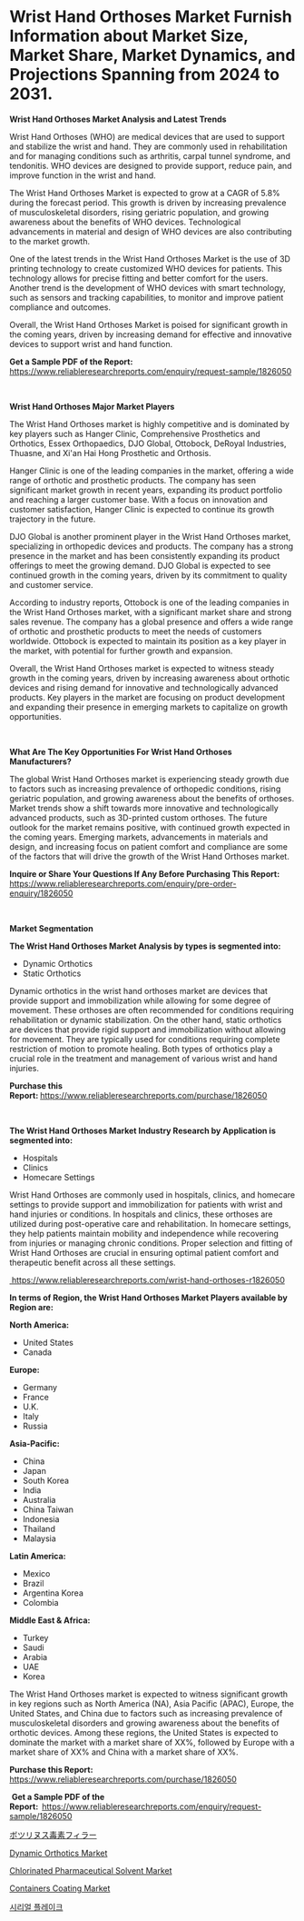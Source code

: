 <p><h1>Wrist Hand Orthoses Market Furnish Information about Market Size, Market Share, Market Dynamics, and Projections Spanning from 2024 to 2031.</h1></p><p><strong>Wrist Hand Orthoses Market Analysis and Latest Trends</strong></p>
<p><p>Wrist Hand Orthoses (WHO) are medical devices that are used to support and stabilize the wrist and hand. They are commonly used in rehabilitation and for managing conditions such as arthritis, carpal tunnel syndrome, and tendonitis. WHO devices are designed to provide support, reduce pain, and improve function in the wrist and hand.</p><p>The Wrist Hand Orthoses Market is expected to grow at a CAGR of 5.8% during the forecast period. This growth is driven by increasing prevalence of musculoskeletal disorders, rising geriatric population, and growing awareness about the benefits of WHO devices. Technological advancements in material and design of WHO devices are also contributing to the market growth.</p><p>One of the latest trends in the Wrist Hand Orthoses Market is the use of 3D printing technology to create customized WHO devices for patients. This technology allows for precise fitting and better comfort for the users. Another trend is the development of WHO devices with smart technology, such as sensors and tracking capabilities, to monitor and improve patient compliance and outcomes.</p><p>Overall, the Wrist Hand Orthoses Market is poised for significant growth in the coming years, driven by increasing demand for effective and innovative devices to support wrist and hand function.</p></p>
<p><strong>Get a Sample PDF of the Report:&nbsp;</strong> <a href="https://www.reliableresearchreports.com/enquiry/request-sample/1826050">https://www.reliableresearchreports.com/enquiry/request-sample/1826050</a></p>
<p>&nbsp;</p>
<p><strong>Wrist Hand Orthoses Major Market Players</strong></p>
<p><p>The Wrist Hand Orthoses market is highly competitive and is dominated by key players such as Hanger Clinic, Comprehensive Prosthetics and Orthotics, Essex Orthopaedics, DJO Global, Ottobock, DeRoyal Industries, Thuasne, and Xi'an Hai Hong Prosthetic and Orthosis.</p><p>Hanger Clinic is one of the leading companies in the market, offering a wide range of orthotic and prosthetic products. The company has seen significant market growth in recent years, expanding its product portfolio and reaching a larger customer base. With a focus on innovation and customer satisfaction, Hanger Clinic is expected to continue its growth trajectory in the future.</p><p>DJO Global is another prominent player in the Wrist Hand Orthoses market, specializing in orthopedic devices and products. The company has a strong presence in the market and has been consistently expanding its product offerings to meet the growing demand. DJO Global is expected to see continued growth in the coming years, driven by its commitment to quality and customer service.</p><p>According to industry reports, Ottobock is one of the leading companies in the Wrist Hand Orthoses market, with a significant market share and strong sales revenue. The company has a global presence and offers a wide range of orthotic and prosthetic products to meet the needs of customers worldwide. Ottobock is expected to maintain its position as a key player in the market, with potential for further growth and expansion.</p><p>Overall, the Wrist Hand Orthoses market is expected to witness steady growth in the coming years, driven by increasing awareness about orthotic devices and rising demand for innovative and technologically advanced products. Key players in the market are focusing on product development and expanding their presence in emerging markets to capitalize on growth opportunities.</p></p>
<p>&nbsp;</p>
<p><strong>What Are The Key Opportunities For Wrist Hand Orthoses Manufacturers?</strong></p>
<p><p>The global Wrist Hand Orthoses market is experiencing steady growth due to factors such as increasing prevalence of orthopedic conditions, rising geriatric population, and growing awareness about the benefits of orthoses. Market trends show a shift towards more innovative and technologically advanced products, such as 3D-printed custom orthoses. The future outlook for the market remains positive, with continued growth expected in the coming years. Emerging markets, advancements in materials and design, and increasing focus on patient comfort and compliance are some of the factors that will drive the growth of the Wrist Hand Orthoses market.</p></p>
<p><strong>Inquire or Share Your Questions If Any Before Purchasing This Report:</strong> <a href="https://www.reliableresearchreports.com/enquiry/pre-order-enquiry/1826050">https://www.reliableresearchreports.com/enquiry/pre-order-enquiry/1826050</a></p>
<p>&nbsp;</p>
<p><strong>Market Segmentation</strong></p>
<p><strong>The Wrist Hand Orthoses Market Analysis by types is segmented into:</strong></p>
<p><ul><li>Dynamic Orthotics</li><li>Static Orthotics</li></ul></p>
<p><p>Dynamic orthotics in the wrist hand orthoses market are devices that provide support and immobilization while allowing for some degree of movement. These orthoses are often recommended for conditions requiring rehabilitation or dynamic stabilization. On the other hand, static orthotics are devices that provide rigid support and immobilization without allowing for movement. They are typically used for conditions requiring complete restriction of motion to promote healing. Both types of orthotics play a crucial role in the treatment and management of various wrist and hand injuries.</p></p>
<p><strong>Purchase this Report:&nbsp;</strong><a href="https://www.reliableresearchreports.com/purchase/1826050">https://www.reliableresearchreports.com/purchase/1826050</a></p>
<p>&nbsp;</p>
<p><strong>The Wrist Hand Orthoses Market Industry Research by Application is segmented into:</strong></p>
<p><ul><li>Hospitals</li><li>Clinics</li><li>Homecare Settings</li></ul></p>
<p><p>Wrist Hand Orthoses are commonly used in hospitals, clinics, and homecare settings to provide support and immobilization for patients with wrist and hand injuries or conditions. In hospitals and clinics, these orthoses are utilized during post-operative care and rehabilitation. In homecare settings, they help patients maintain mobility and independence while recovering from injuries or managing chronic conditions. Proper selection and fitting of Wrist Hand Orthoses are crucial in ensuring optimal patient comfort and therapeutic benefit across all these settings.</p></p>
<p><a href="https://www.reliableresearchreports.com/wrist-hand-orthoses-r1826050">&nbsp;https://www.reliableresearchreports.com/wrist-hand-orthoses-r1826050</a></p>
<p><strong>In terms of Region, the Wrist Hand Orthoses Market Players available by Region are:</strong></p>
<p>
    <p> <strong> North America: </strong>
        <ul>
            <li>United States</li>
            <li>Canada</li>
        </ul>
        </p> 
    <p> <strong> Europe: </strong>
        <ul>
            <li>Germany</li>
            <li>France</li>
            <li>U.K.</li>
            <li>Italy</li>
            <li>Russia</li>
        </ul>
        </p> 
    <p> <strong> Asia-Pacific: </strong>
        <ul>
            <li>China</li>
            <li>Japan</li>
            <li>South Korea</li>
            <li>India</li>
            <li>Australia</li>
            <li>China Taiwan</li>
            <li>Indonesia</li>
            <li>Thailand</li>
            <li>Malaysia</li>
        </ul>
        </p> 
    <p> <strong> Latin America: </strong>
        <ul>
            <li>Mexico</li>
            <li>Brazil</li>
            <li>Argentina Korea</li>
            <li>Colombia</li>
        </ul>
        </p> 
    <p> <strong> Middle East & Africa: </strong>
        <ul>
            <li>Turkey</li>
            <li>Saudi</li>
            <li>Arabia</li>
            <li>UAE</li>
            <li>Korea</li>
        </ul>
    </p>
    </p>
<p><p>The Wrist Hand Orthoses market is expected to witness significant growth in key regions such as North America (NA), Asia Pacific (APAC), Europe, the United States, and China due to factors such as increasing prevalence of musculoskeletal disorders and growing awareness about the benefits of orthotic devices. Among these regions, the United States is expected to dominate the market with a market share of XX%, followed by Europe with a market share of XX% and China with a market share of XX%.</p></p>
<p><strong>Purchase this Report: </strong><a href="https://www.reliableresearchreports.com/purchase/1826050">https://www.reliableresearchreports.com/purchase/1826050</a></p>
<p>&nbsp;<strong>Get a Sample PDF of the Report:&nbsp;&nbsp;</strong><a href="https://www.reliableresearchreports.com/enquiry/request-sample/1826050">https://www.reliableresearchreports.com/enquiry/request-sample/1826050</a></p>
<p><strong></strong></p>
<p><p><a href="https://github.com/andrade7361/Market-Research-Report-List-1/blob/main/827508449430.md">ボツリヌス毒素フィラー</a></p><p><a href="https://github.com/Sinjinluong3e0awx2m195k76/Market-Research-Report-List-2/blob/main/dynamic-orthotics-market.md">Dynamic Orthotics Market</a></p><p><a href="https://issuu.com/reportprime-2/docs/chlorinated-pharmaceutical-solvent-market-size-203">Chlorinated Pharmaceutical Solvent Market</a></p><p><a href="https://issuu.com/reportprime-2/docs/containers-coating-market-size-2030.pptx">Containers Coating Market</a></p><p><a href="https://github.com/Tristiarton768456/Market-Research-Report-List-1/blob/main/163768244216.md">시리얼 플레이크</a></p></p>